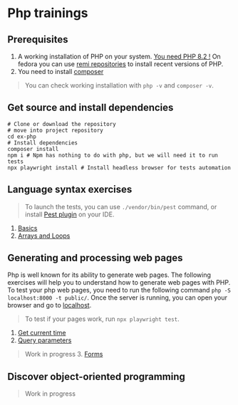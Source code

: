 # Php trainings

## Prerequisites

1. A working installation of PHP on your system. [You need PHP 8.2 !](https://www.php.net/releases/8.2/en.php)
   On fedora you can use [remi repositories](https://rpms.remirepo.net/wizard/) to install recent versions of PHP.
2. You need to install [composer](https://getcomposer.org/doc/00-intro.md)

> You can check working installation with `php -v` and `composer -v`.

## Get source and install dependencies

```shell
# Clone or download the repository
# move into project repository
cd ex-php
# Install dependencies
composer install
npm i # Npm has nothing to do with php, but we will need it to run tests
npx playwright install # Install headless browser for tests automation
```

## Language syntax exercises

> To launch the tests, you can use `./vendor/bin/pest` command, or
> install [Pest plugin](https://pestphp.com/docs/editor-setup) on your IDE.

1. [Basics](src/Basics.php)
2. [Arrays and Loops](src/ArraysAndLoops.php)

## Generating and processing web pages

Php is well known for its ability to generate web pages.
The following exercises will help you to understand how to generate web pages with PHP.
To test your php web pages, you need to run the following command `php -S localhost:8000 -t public/`.
Once the server is running, you can open your browser and go to [localhost](http://localhost:8000).

> To test if your pages work, run `npx playwright test`.

1. [Get current time](public/getCurrentTime.php)
2. [Query parameters](public/queryParameterDisplay.php)
> Work in progress 3. [Forms](public/formManagement.php)

## Discover object-oriented programming

> Work in progress
